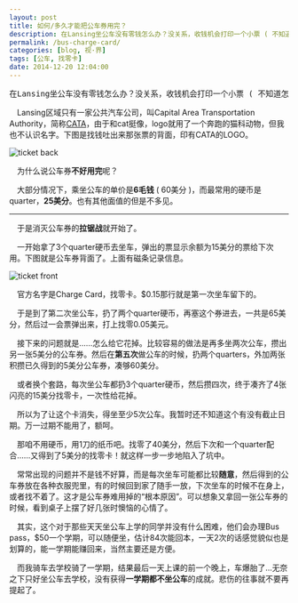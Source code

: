 ```yaml
---
layout: post
title: 如何/多久才能把公车券用完？
description: 在Lansing坐公车没有零钱怎么办？没关系，收钱机会打印一个小票 ( 不知道怎么翻译，就叫公车券吧 )，上面会有余额，下次还可以继续用……但是怎么把券用完呢。
permalink: /bus-charge-card/
categories: [blog, 视·界]
tags: [公车, 找零卡]
date: 2014-12-20 12:04:00
--- 
```

<pre>
在Lansing坐公车没有零钱怎么办？没关系，收钱机会打印一个小票 ( 不知道怎么翻译，就叫公车券吧 )，上面会有余额，下次还可以继续用……但是怎么把券用完呢。</pre>

　Lansing区域只有一家公共汽车公司，叫Capital Area Transportation Authority，简称[CATA](http://cata.org)，由于和cat挺像，logo就用了一个奔跑的猫科动物，但我也不认识名字。下图是找钱吐出来那张票的背面，印有CATA的LOGO。

![ticket back](http://lanternd.qiniudn.com/Pic4Post/bus-ticket/ticket-back.jpg "back")

　为什么说公车券**不好用完**呢？

　大部分情况下，乘坐公车的单价是**6毛钱** ( 60美分 )，而最常用的硬币是quarter，**25美分**。也有其他面值的但是不多见。

------

　于是消灭公车券的**拉锯战**就开始了。

　一开始拿了3个quarter硬币去坐车，弹出的票显示余额为15美分的票给下次用。下图就是公车券背面了。上面有磁条记录信息。

![ticket front](http://lanternd.qiniudn.com/Pic4Post/bus-ticket/ticket-front.jpg "front")

　官方名字是Charge Card，找零卡。\$0.15那行就是第一次坐车留下的。

　于是到了第二次坐公车，扔了两个quarter硬币，再塞这个券进去，一共是65美分，然后过一会票弹出来，打上找零0.05美元。

　接下来的问题就是……怎么给它花掉。比较容易的做法是再多坐两次公车，攒出另一张5美分的公车券。然后在**第五次**做公车的时候，扔两个quarters，外加两张积攒已久得到的5美分公车券，凑够60美分。

　或者换个套路，每次坐公车都扔3个quarter硬币，然后攒四次，终于凑齐了4张闪亮的15美分找零卡，一次性给花掉。

　所以为了让这个卡消失，得坐至少5次公车。我暂时还不知道这个有没有截止日期。万一过期不能用了，额呵。

　那咱不用硬币，用1刀的纸币吧。找零了40美分，然后下次和一个quarter配合……又得到了5美分的找零卡！就这样一步一步地陷入了坑中。

　常常出现的问题并不是钱不好算，而是每次坐车可能都比较**随意**，然后得到的公车券放在各种衣服兜里，有的时候回到家了随手一放，下次坐车的时候不在身上，或者找不着了。这才是公车券难用掉的“根本原因”。可以想象又拿回一张公车券的时候，看到桌子上摆了好几张时懊恼的心情了。

　其实，这个对于那些天天坐公车上学的同学并没有什么困难，他们会办理Bus pass，\$50一个学期，可以随便坐，估计84次能回本，一天2次的话感觉貌似也是划算的，能一学期能赚回来，当然主要还是方便。

　而我骑车去学校骑了一学期，结果最后一天上课的前一个晚上，车爆胎了…无奈之下只好坐公车去学校，没有获得**一学期都不坐公车**的成就。悲伤的往事就不要再提起了。